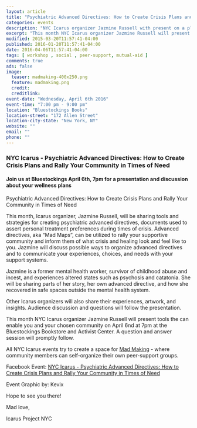 ```yaml
---
layout: article
title: "Psychiatric Advanced Directives: How to Create Crisis Plans and Rally Your Community in Times of Need"
categories: events
description: "NYC Icarus organizer Jazmine Russell with present on a plan to support your wellness with your chosen community"
excerpt: "This month NYC Icarus organizer Jazmine Russell will present tools that can enable you and your chosen community on April 6th at 7pm at the Bluestockings Bookstore and Activist Center.  A question and answer session will promptly follow."
modified: 2015-03-20T11:57:41-04:00
published: 2016-01-20T11:57:41-04:00
date: 2016-04-06T11:57:41-04:00
tags: [ workshop , social , peer-support, mutual-aid ]
comments: true
ads: false
image:
  teaser: madmaking-400x250.png
  feature: madmaking.png
  credit: 
  creditlink: 
event-date: "Wednesday, April 6th 2016"
event-time: "7:00 pm - 9:00 pm"
location: "Bluestockings Books"
location-street: "172 Allen Street"
location-city-state: "New York, NY"
website: ""
email: ""
phone: ""
---
```

### NYC Icarus - Psychiatric Advanced Directives: How to Create Crisis Plans and Rally Your Community in Times of Need

#### Join us at Bluestockings April 6th, 7pm for a presentation and discussion about your wellness plans

Psychiatric Advanced Directives: How to Create Crisis Plans and Rally Your Community in Times of Need

This month, Icarus organizer, Jazmine Russell, will be sharing tools and strategies for creating psychiatric advanced directives, documents used to assert personal treatment preferences during times of crisis. Advanced directives, aka “Mad Maps”, can be utilized to rally your supportive community and inform them of what crisis and healing look and feel like to you. Jazmine will discuss possible ways to organize advanced directives and to communicate your experiences, choices, and needs with your support systems. 

Jazmine is a former mental health worker, survivor of childhood abuse and incest, and experiences altered states such as psychosis and catatonia. She will be sharing parts of her story, her own advanced directive, and how she recovered in safe spaces outside the mental health system. 

Other Icarus organizers will also share their experiences, artwork, and insights. Audience discussion and questions will follow the presentation.

This month NYC Icarus organizer Jazmine Russell will present tools the can enable you and your chosen community on April 6nd at 7pm at the Bluestockings Bookstore and Activist Center.  A question and answer session will promptly follow.  

All NYC Icarus events try to create a space for [Mad Making](http://nycicarus.org/events/madmaking/) - where community members can self-organize their own peer-support groups.

Facebook Event: [NYC Icarus - Psychiatric Advanced Directives: How to Create Crisis Plans and Rally Your Community in Times of Need](https://www.facebook.com/events/705235509618039/) 

Event Graphic by: Kevix

Hope to see you there!

Mad love,

Icarus Project NYC

